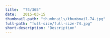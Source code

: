 ```yaml
---
title:  "74/365"
date:   2015-03-15
thumbnail-path: "thumbnails/thumbnail-74.jpg"
full-path: "full-size/full-size-74.jpg"
short-description: "Description"
---
```

